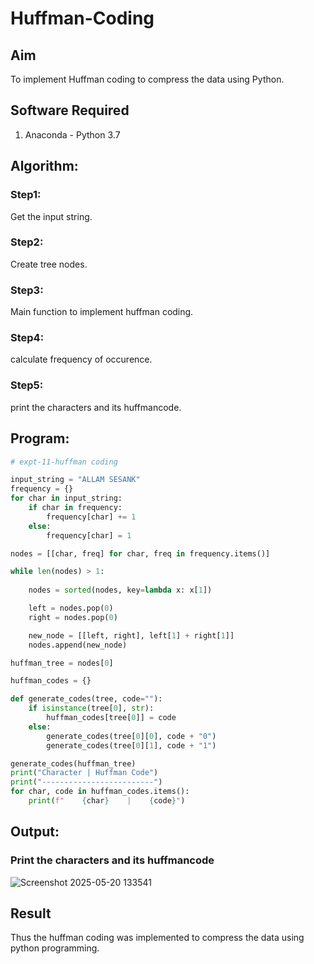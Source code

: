 # Huffman-Coding

## Aim
To implement Huffman coding to compress the data using Python.

## Software Required
1. Anaconda - Python 3.7

## Algorithm:
### Step1:
Get the input string.

### Step2:
Create tree nodes.

### Step3:
Main function to implement huffman coding.

### Step4:
calculate frequency of occurence.

### Step5:
print the characters and its huffmancode.


## Program:

``` Python
# expt-11-huffman coding

input_string = "ALLAM SESANK"  
frequency = {}
for char in input_string:
    if char in frequency:
        frequency[char] += 1
    else:
        frequency[char] = 1

nodes = [[char, freq] for char, freq in frequency.items()]

while len(nodes) > 1:
    
    nodes = sorted(nodes, key=lambda x: x[1])

    left = nodes.pop(0)
    right = nodes.pop(0)

    new_node = [[left, right], left[1] + right[1]]
    nodes.append(new_node)

huffman_tree = nodes[0]

huffman_codes = {}

def generate_codes(tree, code=""):
    if isinstance(tree[0], str):  
        huffman_codes[tree[0]] = code
    else: 
        generate_codes(tree[0][0], code + "0")
        generate_codes(tree[0][1], code + "1")

generate_codes(huffman_tree)
print("Character | Huffman Code")
print("-------------------------")
for char, code in huffman_codes.items():
    print(f"    {char}    |    {code}")

```
## Output:
### Print the characters and its huffmancode
![Screenshot 2025-05-20 133541](https://github.com/user-attachments/assets/644ad29c-5260-4167-b126-cdde9114d3cc)


## Result
Thus the huffman coding was implemented to compress the data using python programming.
